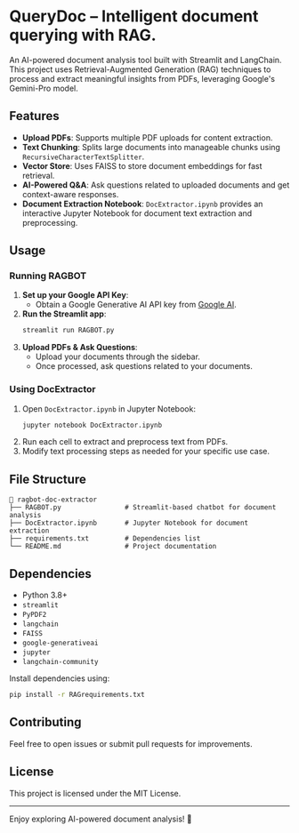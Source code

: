 # QueryDoc – Intelligent document querying with RAG.

An AI-powered document analysis tool built with Streamlit and LangChain. This project uses Retrieval-Augmented Generation (RAG) techniques to process and extract meaningful insights from PDFs, leveraging Google's Gemini-Pro model.

## Features

- **Upload PDFs**: Supports multiple PDF uploads for content extraction.
- **Text Chunking**: Splits large documents into manageable chunks using `RecursiveCharacterTextSplitter`.
- **Vector Store**: Uses FAISS to store document embeddings for fast retrieval.
- **AI-Powered Q&A**: Ask questions related to uploaded documents and get context-aware responses.
- **Document Extraction Notebook**: `DocExtractor.ipynb` provides an interactive Jupyter Notebook for document text extraction and preprocessing.

## Usage

### Running RAGBOT

1. **Set up your Google API Key**:  
   - Obtain a Google Generative AI API key from [Google AI](https://ai.google.com/).
2. **Run the Streamlit app**:
   ```sh
   streamlit run RAGBOT.py
   ```
3. **Upload PDFs & Ask Questions**:
   - Upload your documents through the sidebar.
   - Once processed, ask questions related to your documents.

### Using DocExtractor

1. Open `DocExtractor.ipynb` in Jupyter Notebook:
   ```sh
   jupyter notebook DocExtractor.ipynb
   ```
2. Run each cell to extract and preprocess text from PDFs.
3. Modify text processing steps as needed for your specific use case.

## File Structure

```
📂 ragbot-doc-extractor
├── RAGBOT.py                # Streamlit-based chatbot for document analysis
├── DocExtractor.ipynb       # Jupyter Notebook for document extraction
├── requirements.txt         # Dependencies list
└── README.md                # Project documentation
```

## Dependencies

- Python 3.8+
- `streamlit`
- `PyPDF2`
- `langchain`
- `FAISS`
- `google-generativeai`
- `jupyter`
- `langchain-community`

Install dependencies using:
```sh
pip install -r RAGrequirements.txt
```

## Contributing
Feel free to open issues or submit pull requests for improvements.

## License
This project is licensed under the MIT License.

---

Enjoy exploring AI-powered document analysis! 🚀
